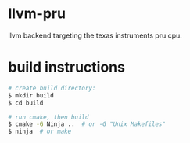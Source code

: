 llvm-pru
========

llvm backend targeting the texas instruments pru cpu.

# build instructions

```bash
# create build directory:
$ mkdir build
$ cd build

# run cmake, then build
$ cmake -G Ninja ..  # or -G "Unix Makefiles"
$ ninja  # or make
```
